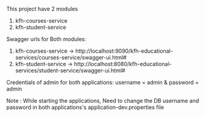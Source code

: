 This project have 2 modules
1) kfh-courses-service
2) kfh-student-service


Swagger urls for Both modules:
1) kfh-courses-service -> http://localhost:9090/kfh-educational-services/courses-service/swagger-ui.html#
2) kfh-student-service -> http://localhost:8080/kfh-educational-services/student-service/swagger-ui.html#


Credentials of admin for both applications:
username = admin &
password = admin



Note : While starting the applications, Need to change the DB username and password in both applications's application-dev.properties file